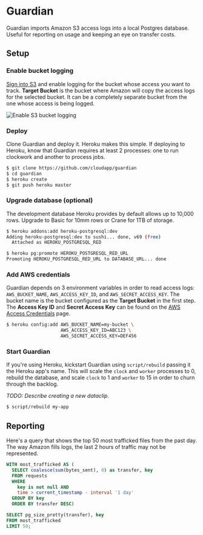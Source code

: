 # Guardian

Guardian imports Amazon S3 access logs into a local Postgres database. Useful
for reporting on usage and keeping an eye on transfer costs.

## Setup

### Enable bucket logging

[Sign into S3][s3] and enable logging for the bucket whose access you want to
track. **Target Bucket** is the bucket where Amazon will copy the access
logs for the selected bucket. It can be a completely separate bucket from the
one whose access is being logged.

![Enable S3 bucket logging][enable-logging]

### Deploy

Clone Guardian and deploy it. Heroku makes this simple. If deploying to
Heroku, know that Guardian requires at least 2 processes: one to run clockwork
and another to process jobs.

```bash
$ git clone https://github.com/cloudapp/guardian
$ cd guardian
$ heroku create
$ git push heroku master
```

### Upgrade database (optional)

The development database Heroku provides by default allows up to 10,000 rows.
Upgrade to Basic for 10mm rows or Crane for 1TB of storage.

```bash
$ heroku addons:add heroku-postgresql:dev
Adding heroku-postgresql:dev to sushi... done, v69 (free)
  Attached as HEROKU_POSTGRESQL_RED

$ heroku pg:promote HEROKU_POSTGRESQL_RED_URL
Promoting HEROKU_POSTGRESQL_RED_URL to DATABASE_URL... done
```

### Add AWS credentials

Guardian depends on 3 environment variables in order to read access logs:
`AWS_BUCKET_NAME`, `AWS_ACCESS_KEY_ID`, and `AWS_SECRET_ACCESS_KEY`. The
bucket name is the bucket configured as the **Target Bucket** in the first
step. The **Access Key ID** and **Secret Access Key** can be found on the [AWS
Access Credentials][access-credentials] page.

```bash
$ heroku config:add AWS_BUCKET_NAME=my-bucket \
                    AWS_ACCESS_KEY_ID=ABC123 \
                    AWS_SECRET_ACCESS_KEY=DEF456
```

### Start Guardian

If you're using Heroku, kickstart Guardian using `script/rebuild` passing it
the Heroku app's name. This will scale the `clock` and `worker` processes to
0, rebuild the database, and scale `clock` to 1 and `worker` to 15 in order to
churn through the backlog.

_TODO: Describe creating a new dataclip._

```bash
$ script/rebuild my-app
```

## Reporting

Here's a query that shows the top 50 most trafficked files from the past day.
The way Amazon fills logs, the last 2 hours of traffic may not be represented.

``` sql
WITH most_trafficked AS (
  SELECT coalesce(sum(bytes_sent), 0) as transfer, key
  FROM requests
  WHERE
    key is not null AND
    time > current_timestamp - interval '1 day'
  GROUP BY key
  ORDER BY transfer DESC)

SELECT pg_size_pretty(transfer), key
FROM most_trafficked
LIMIT 50;
```


[s3]: https://console.aws.amazon.com/s3
[enable-logging]:     http://cl.ly/image/0Z2f2u0N3i1e/S3%20Bucket%20Logging.png
[access-credentials]: https://portal.aws.amazon.com/gp/aws/securityCredentials#access_credentials
